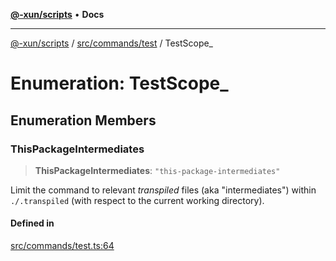 [**@-xun/scripts**](../../../../README.md) • **Docs**

***

[@-xun/scripts](../../../../README.md) / [src/commands/test](../README.md) / TestScope\_

# Enumeration: TestScope\_

## Enumeration Members

### ThisPackageIntermediates

> **ThisPackageIntermediates**: `"this-package-intermediates"`

Limit the command to relevant _transpiled_ files (aka "intermediates")
within `./.transpiled` (with respect to the current working directory).

#### Defined in

[src/commands/test.ts:64](https://github.com/Xunnamius/xscripts/blob/86b76a595de7a0bbf273ef7bb201d4c62f5e3d77/src/commands/test.ts#L64)
